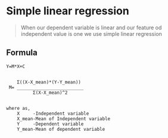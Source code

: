 # Simple linear regression 
> When our dependent variable  is  linear  and our feature od independent value is one we use simple linear regression
## Formula 
    Y=M*X+C
    
    
        Σ((X-X_mean)*(Y-Y_mean)) 
     M= _________________________ 
              Σ(X-X_mean)^2 
             
             
    where as,
        X     -Independent variable 
        X_mean-Mean of Independent variable 
        Y     -Dependent variable 
        Y_mean-Mean of dependent variable 


